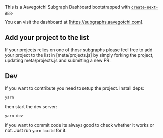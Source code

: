 This is a Aavegotchi Subgraph Dashboard bootstrapped with [`create-next-app`](https://github.com/vercel/next.js/tree/canary/packages/create-next-app).

You can visit the dashboard at [https://subgraphs.aavegotchi.com].

## Add your project to the list

If your projects relies on one of those subgraphs please feel free to add your project to the list in [meta/projects.js] by simply forking the project, updating meta/projects.js and submitting a new PR.

## Dev

If you want to contribute you need to setup the project.
Install deps:

```yarn```

then start the dev server:

```yarn dev``` 

if you want to commit code its always good to check whether it works or not. Just run ```yarn build``` for it. 

